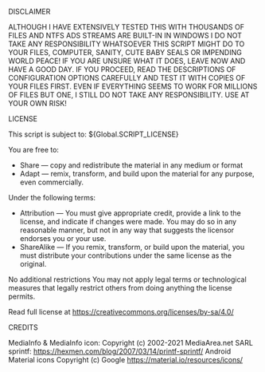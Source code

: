 DISCLAIMER

ALTHOUGH I HAVE EXTENSIVELY TESTED THIS WITH THOUSANDS OF FILES AND NTFS ADS STREAMS ARE BUILT-IN IN WINDOWS
I DO NOT TAKE ANY RESPONSIBILITY WHATSOEVER THIS SCRIPT MIGHT DO TO YOUR FILES, COMPUTER, SANITY, CUTE BABY SEALS OR IMPENDING WORLD PEACE!
IF YOU ARE UNSURE WHAT IT DOES, LEAVE NOW AND HAVE A GOOD DAY.
IF YOU PROCEED, READ THE DESCRIPTIONS OF CONFIGURATION OPTIONS CAREFULLY
AND TEST IT WITH COPIES OF YOUR FILES FIRST.
EVEN IF EVERYTHING SEEMS TO WORK FOR MILLIONS OF FILES BUT ONE,
I STILL DO NOT TAKE ANY RESPONSIBILITY.
USE AT YOUR OWN RISK!


LICENSE

This script is subject to:
    ${Global.SCRIPT_LICENSE}

You are free to:
* Share — copy and redistribute the material in any medium or format
* Adapt — remix, transform, and build upon the material for any purpose, even commercially.

Under the following terms:
* Attribution — You must give appropriate credit, provide a link to the license, and indicate if changes were made.
    You may do so in any reasonable manner, but not in any way that suggests the licensor endorses you or your use.
* ShareAlike — If you remix, transform, or build upon the material, you must distribute your contributions under the same license as the original.

No additional restrictions
You may not apply legal terms or technological measures that legally restrict others from doing anything the license permits.

Read full license at https://creativecommons.org/licenses/by-sa/4.0/


CREDITS

MediaInfo & MediaInfo icon: Copyright (c) 2002-2021 MediaArea.net SARL
sprintf: https://hexmen.com/blog/2007/03/14/printf-sprintf/
Android Material icons Copyright (c) Google https://material.io/resources/icons/
